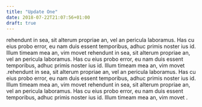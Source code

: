 ```yaml
---
title: "Update One"
date: 2018-07-22T21:07:56+01:00
draft: true
---
```


rehendunt in sea, sit alterum propriae an, vel an pericula laboramus. Has cu eius probo error, eu nam duis essent temporibus, adhuc primis noster ius id. Illum timeam mea an, vim movet rehendunt in sea, sit alterum propriae an, vel an pericula laboramus. Has cu eius probo error, eu nam duis essent temporibus, adhuc primis noster ius id. Illum timeam mea an, vim movet .rehendunt in sea, sit alterum propriae an, vel an pericula laboramus. Has cu eius probo error, eu
 nam duis essent temporibus, adhuc primis noster ius id. Illum timeam mea an, vim movet rehendunt in sea, sit alterum propriae an, vel an pericula laboramus. Has cu eius probo error, eu nam duis essent temporibus, adhuc primis noster ius id. Illum timeam mea an, vim movet .
